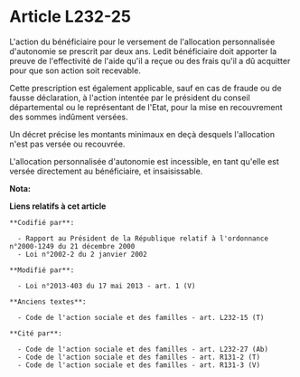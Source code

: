 # Article L232-25

L'action du bénéficiaire pour le versement de l'allocation personnalisée d'autonomie se prescrit par deux ans. Ledit
bénéficiaire doit apporter la preuve de l'effectivité de l'aide qu'il a reçue ou des frais qu'il a dû acquitter pour que son
action soit recevable. 

Cette prescription est également applicable, sauf en cas de fraude ou de fausse déclaration, à l'action intentée par le
président du conseil départemental ou le représentant de l'Etat, pour la mise en recouvrement des sommes indûment versées. 

Un décret précise les montants minimaux en deçà desquels l'allocation n'est pas versée ou recouvrée. 

L'allocation personnalisée d'autonomie est incessible, en tant qu'elle est versée directement au bénéficiaire, et
insaisissable.

**Nota:**



**Liens relatifs à cet article**

	**Codifié par**:

	  - Rapport au Président de la République relatif à l'ordonnance n°2000-1249 du 21 décembre 2000
	  - Loi n°2002-2 du 2 janvier 2002

	**Modifié par**:

	  - Loi n°2013-403 du 17 mai 2013 - art. 1 (V)

	**Anciens textes**:

	  - Code de l'action sociale et des familles - art. L232-15 (T)

	**Cité par**:

	  - Code de l'action sociale et des familles - art. L232-27 (Ab)
	  - Code de l'action sociale et des familles - art. R131-2 (T)
	  - Code de l'action sociale et des familles - art. R131-3 (V)
